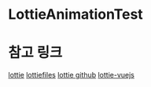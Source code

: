 # LottieAnimationTest

# 참고 링크
[lottie](http://airbnb.io/lottie/#/)
[lottiefiles](https://lottiefiles.com/)
[lottie github](https://github.com/airbnb/lottie)
[lottie-vuejs](https://www.npmjs.com/package/lottie-vuejs)